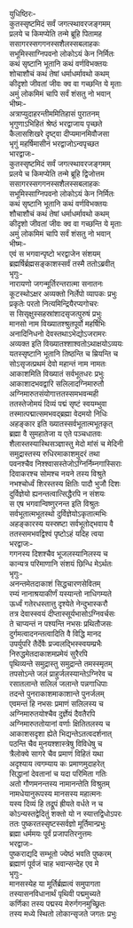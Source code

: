 युधिष्ठिरः-   
कुतस्सृष्टमिदं सर्वं जगत्स्थावरजङ्गमम्  
प्रलये च किमप्येति तन्मे ब्रूहि पितामह  
ससागरस्सगगनस्सशैलस्सबलाहकः  
सभूमिस्साग्निपवनो लोकोऽयं केन निर्मितः  
कथं सृष्टानि भूतानि कथं वर्णविभक्तयः  
शोचाशौचं कथं तेषां धर्माधर्मावथो कथम्  
कीदृशो जीवतां जीवः क्व वा गच्छन्ति ये मृताः  
अमुं लोकमिमं चापि सर्वं शंसतु नो भवान्  
भीष्मः-  
अत्राप्युदाहरन्तीममितिहासं पुरातनम्  
भृगुणाऽभिहितं श्रेष्ठं भरद्वाजाय पृच्छते  
कैलासशिखरे दृष्ट्वा दीप्यमानमिवौजसा  
भृगुं महर्षिमासीनं भरद्वाजोऽन्वपृच्छत  
भारद्वाजः-  
कुतस्सृष्टमिदं सर्वं जगत्स्थावरजङ्गमम्  
प्रलये च किमप्येति तन्मे ब्रूहि द्विजोत्तम  
ससागरस्सगगनस्सशैलस्सबलाहकः  
सभूमिस्साग्निपवनो लोकोऽयं केन निर्मितः  
कथं सृष्टानि भूतानि कथं वर्णविभक्तयः  
शौचाशौचं कथं तेषां धर्माधर्मावथो कथम्  
कीदृशो जीवतां जीवः क्व वा गच्छन्ति ये मृताः  
अमुं लोकमिमं चापि सर्वं शंसतु नो भवान्  
भीष्मः-  
एवं स भगवान्पृष्टो भरद्वाजेन संशयम्  
ब्रह्मर्षिर्ब्रह्मसङ्काशस्सर्वं तस्मै ततोऽब्रवीत्  
भृगुः-   
नारायणो जगन्मूर्तिरन्तरात्मा सनातनः  
कूटस्थोऽक्षर अव्यक्तो निर्लेपो व्यापकः प्रभुः  
प्रकृतेः परतो नित्यमिन्द्रियैरप्यगोचरः  
स सिसृक्षुस्सहस्रांशादसृजत्पुरुषं प्रभुः  
मानसो नाम विख्यातश्श्रुतपूर्वो महर्षिभिः  
अनादिनिधनो देवस्तथाऽभेद्योऽजरामरः  
अव्यक्त इति विख्यातश्शाश्वतोऽथाक्षयोऽव्ययः  
यतस्सृष्टानि भूतानि तिष्ठन्ति च म्रियन्ति च  
सोऽसृजत्प्रथमं देवो महान्तं नाम नामतः  
आकाशमिति विख्यातं सर्वभूतधरः प्रभुः  
आकाशादभवद्वारि सलिलादग्निमारुतौ  
अग्निमारुतसंयोगात्ततस्समभवन्मही  
ततस्तेजोमयं दिव्यं पद्मं सृष्टं स्वयम्भुवा  
तस्मात्पद्मात्समभवद्ब्रह्मा वेदमयो निधिः  
अहङ्कार इति ख्यातस्सर्वभूतात्मभूतकृत्  
ब्रह्मा वै सुमहातेजा य एते पञ्चधातवः  
शैलास्तस्यास्थिसञ्ज्ञास्तु मेदो मांसं च मेदिनी  
समुद्रास्तस्य रुधिरमाकाशमुदरं तथा  
पवनश्चैव निश्श्वासस्तेजोऽग्निर्निम्नगास्सिराः  
दिवाकरश्च सोमश्च नयने तस्य विश्रुते  
नभश्चोर्ध्वं शिरस्तस्य क्षितिः पादौ भुजौ दिशः  
दुर्विज्ञेयो ह्यनन्तत्वात्सिद्धैरपि न संशयः  
स एष भगवान्विष्णुरनन्त इति विश्रुतः  
सर्वभूतात्मभूतस्थो दुर्विज्ञेयोऽकृतात्मभिः  
अहङ्कारस्य यस्स्रष्टा सर्वभूतोद्भवाय वै  
ततस्समभवद्विश्वं पृष्टोऽहं यदिह त्वया  
भरद्वाजः-   
गगनस्य दिशश्चैव भूजलस्यानिलस्य च  
कान्यत्र परिमाणानि संशयं छिन्धि मेऽर्थतः  
भृगुः-  
अनन्तमेतदाकाशं सिद्धचारणसेवितम्  
रम्यं नानाश्रयाकीर्णं यस्यान्तो नाधिगम्यते  
ऊर्ध्वं गतेरधस्तात्तु दृश्येते नेन्दुभास्करौ  
तत्र देवास्स्वयं दीप्तास्सूर्यभासोऽग्निवर्चसः  
ते चाप्यन्तं न पश्यन्ति नभसः प्रथितौजसः  
दुर्गमत्वादनन्तत्वादिति वै विद्धि मानद  
उपर्युपरि तैर्देवैः प्रज्वलद्भिस्स्वयम्प्रभैः  
निरुद्धमेतदाकाशमप्रमेयं सुरैरपि  
पृथिव्यन्ते समुद्रास्तु समुद्रान्ते तमस्स्मृतम्  
तपसोऽन्ते जलं प्राहुर्जलस्यान्तेऽग्निरेव च  
रसातलान्ते सलिलं जलान्ते पन्नगाधिपाः  
तदन्ते पुनराकाशमाकाशान्ते पुनर्जलम्  
एवमन्तं हि नभसः प्रमाणं सलिलस्य च  
अग्निमारुतयोश्चैव दुर्ज्ञेयं दैवतैरपि  
अग्निमारुततोयानां वर्णाः क्षितितलस्य च  
आकाशसदृशा ह्येते भिद्यन्तेऽतत्वदर्शनात्  
पठन्ति चैव मुनयश्शास्त्रेषु विविधेषु च  
त्रैलोक्ये सागरे चैव प्रमाणं विहितं यथा  
अदृश्याय त्वगम्याय कः प्रमाणमुदाहरेत्  
सिद्धानां देवतानां च यदा परिमिता गतिः  
अतो गौणमनन्तस्य नामानन्तेति विश्रुतम्  
नामधेयानुरूपस्य मानसस्य महात्मनः  
यस्य दिव्यं हि तद्रूपं ह्रीयते वर्धते न च  
कोऽन्यस्तद्वेदितुं शक्तो यो न स्यात्तद्विधोऽपरः  
ततः पुष्करतस्सृष्टस्सर्वज्ञो मूर्तिमान्प्रभुः  
ब्रह्मा धर्ममयः पूर्वं प्रजापतिरनुत्तमः  
भरद्वाजः-  
पुष्कराद्यदि सम्भूतो ज्येष्ठं भवति पुष्करम्  
ब्रह्माणं पूर्वजं चाह भवान्सन्देह एव मे  
भृगुः-   
मानसस्येह या मूर्तिर्ब्रह्मत्वं समुपागता  
तस्यासनविधानार्थं पृथिवी पद्ममुच्यते  
कर्णिका तस्य पद्मस्य मेरुर्गगनमुच्छ्रितः  
तस्य मध्ये स्थितो लोकान्सृजते जगतः प्रभुः  
